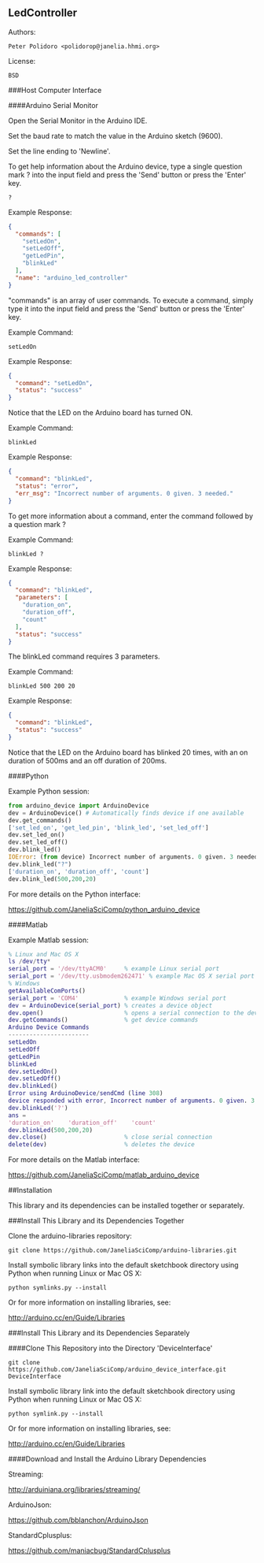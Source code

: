 LedController
-------------

Authors:

    Peter Polidoro <polidorop@janelia.hhmi.org>

License:

    BSD

###Host Computer Interface

####Arduino Serial Monitor

Open the Serial Monitor in the Arduino IDE.

Set the baud rate to match the value in the Arduino sketch (9600).

Set the line ending to 'Newline'.

To get help information about the Arduino device, type a single
question mark ? into the input field and press the 'Send' button or
press the 'Enter' key.

```shell
?
```

Example Response:

```json
{
  "commands": [
    "setLedOn",
    "setLedOff",
    "getLedPin",
    "blinkLed"
  ],
  "name": "arduino_led_controller"
}
```

"commands" is an array of user commands. To execute a command, simply
type it into the input field and press the 'Send' button or press the
'Enter' key.

Example Command:

```shell
setLedOn
```

Example Response:

```json
{
  "command": "setLedOn",
  "status": "success"
}
```

Notice that the LED on the Arduino board has turned ON.

Example Command:

```shell
blinkLed
```

Example Response:

```json
{
  "command": "blinkLed",
  "status": "error",
  "err_msg": "Incorrect number of arguments. 0 given. 3 needed."
}
```

To get more information about a command, enter the command followed by
a question mark ?

Example Command:

```shell
blinkLed ?
```

Example Response:

```json
{
  "command": "blinkLed",
  "parameters": [
    "duration_on",
    "duration_off",
    "count"
  ],
  "status": "success"
}
```

The blinkLed command requires 3 parameters.

Example Command:

```shell
blinkLed 500 200 20
```

Example Response:

```json
{
  "command": "blinkLed",
  "status": "success"
}
```

Notice that the LED on the Arduino board has blinked 20 times, with an
on duration of 500ms and an off duration of 200ms.

####Python

Example Python session:

```python
from arduino_device import ArduinoDevice
dev = ArduinoDevice() # Automatically finds device if one available
dev.get_commands()
['set_led_on', 'get_led_pin', 'blink_led', 'set_led_off']
dev.set_led_on()
dev.set_led_off()
dev.blink_led()
IOError: (from device) Incorrect number of arguments. 0 given. 3 needed.
dev.blink_led("?")
['duration_on', 'duration_off', 'count']
dev.blink_led(500,200,20)
```

For more details on the Python interface:

<https://github.com/JaneliaSciComp/python_arduino_device>

####Matlab

Example Matlab session:

```matlab
% Linux and Mac OS X
ls /dev/tty*
serial_port = '/dev/ttyACM0'     % example Linux serial port
serial_port = '/dev/tty.usbmodem262471' % example Mac OS X serial port
% Windows
getAvailableComPorts()
serial_port = 'COM4'             % example Windows serial port
dev = ArduinoDevice(serial_port) % creates a device object
dev.open()                       % opens a serial connection to the device
dev.getCommands()                % get device commands
Arduino Device Commands
-----------------------
setLedOn
setLedOff
getLedPin
blinkLed
dev.setLedOn()
dev.setLedOff()
dev.blinkLed()
Error using ArduinoDevice/sendCmd (line 308)
device responded with error, Incorrect number of arguments. 0 given. 3 needed.
dev.blinkLed('?')
ans =
'duration_on'    'duration_off'    'count'
dev.blinkLed(500,200,20)
dev.close()                      % close serial connection
delete(dev)                      % deletes the device
```

For more details on the Matlab interface:

<https://github.com/JaneliaSciComp/matlab_arduino_device>

##Installation

This library and its dependencies can be installed together or
separately.

###Install This Library and its Dependencies Together

Clone the arduino-libraries repository:

```shell
git clone https://github.com/JaneliaSciComp/arduino-libraries.git
```

Install symbolic library links into the default sketchbook directory
using Python when running Linux or Mac OS X:

```shell
python symlinks.py --install
```
Or for more information on installing libraries, see:

<http://arduino.cc/en/Guide/Libraries>

###Install This Library and its Dependencies Separately

####Clone This Repository into the Directory 'DeviceInterface'

```shell
git clone https://github.com/JaneliaSciComp/arduino_device_interface.git DeviceInterface
```

Install symbolic library link into the default sketchbook directory
using Python when running Linux or Mac OS X:

```shell
python symlink.py --install
```
Or for more information on installing libraries, see:

<http://arduino.cc/en/Guide/Libraries>

####Download and Install the Arduino Library Dependencies

Streaming:

<http://arduiniana.org/libraries/streaming/>

ArduinoJson:

<https://github.com/bblanchon/ArduinoJson>

StandardCplusplus:

<https://github.com/maniacbug/StandardCplusplus>


